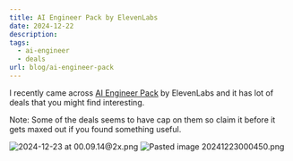 ```yaml
---
title: AI Engineer Pack by ElevenLabs
date: 2024-12-22
description: 
tags:
  - ai-engineer
  - deals
url: blog/ai-engineer-pack
---
```

I recently came across [AI Engineer Pack](https://www.aiengineerpack.com/) by ElevenLabs and it has lot of deals that you might find interesting.

Note: Some of the deals seems to have cap on them so claim it before it gets maxed out if you found something useful.

![2024-12-23 at 00.09.14@2x.png](https://images.nesin.io/f_auto,q_auto/qblog/AIEngineerGuide/images/2024-12/2024-12-23-at-00.09.14-at-2x.png)
![Pasted image 20241223000450.png](https://images.nesin.io/f_auto,q_auto/qblog/AIEngineerGuide/images/2024-12/Pasted-image-20241223000450.png)
